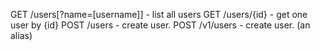 GET /users[?name=[username]] - list all users
GET /users/{id} - get one user by {id}
POST /users - create user.
POST /v1/users - create user. (an alias)

